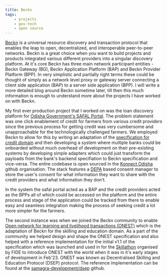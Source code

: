 ```yaml
--- 
title: Beckn
tags:
    - projects
    - gov-tech
    - open source
---
```


[Beckn](https://becknprotocol.io/) is a universal resource discovery and transaction protocol that enables the leap to open, decentralized, and interoperable peer-to-peer networks. Beckn is a great choice when you want to build projects and products integrated various different providers into a singular discovery platform. At it's core Beckn has three main network participant entities - Beckn Gateway (BG), Beckn Application Platform (BAP) and Beckn Provider Platform (BPP). In very simplistic and partially right terms these could be thought of simply as a network level proxy or gateway server connecting a client side application (BAP) to a server side application (BPP). I will write a more detailed blog around Beckn sometime later, till then this much information is enough to understand more about the projects I have worked on with Beckn.

My first ever production project that I worked on was the loan discovery platform for [Odisha Government's SAFAL Portal](https://safal.odisha.gov.in/website/home). The problem statement was one click enablement of credit for farmers from various credit providers since the previous process for getting credit was very cumbersome and unapproachable for the technologically challenged farmers. We employed Beckn to allow for this by writing an adaptation of the [specification for credit domain](https://github.com/Konnect-Agri/spec/blob/main/transaction.yaml) and then developing a system where multiple banks could be onboarded without much overhead of development on their pre-existing systems by developing simple adapters which could just transform the payloads from the bank's backend specifiation to Beckn specification and vice-versa. The entire codebase is open sourced in the [Konnect Odisha](https://github.com/Konnect-Agri) github organisation. The stack features a [DEPA](https://www.niti.gov.in/sites/default/files/2023-03/Data-Empowerment-and-Protection-Architecture-A-Secure-Consent-Based.pdf) based consent manager to store the user's consent for what information they want to share with the credit providers and what information they don't. 

In the system the safal portal acted as a BAP and the credit providers acted as the BPPs all of which could be accessed on the platform and the entire process and stage of the application could be tracked from there to enable easy and seamless integration making the process of seeking credit a lot more simpler for the farmers.

The second instance was when we joined the Beckn community to enable [Open network for learning and livelihood transactions (ONEST)](http://onest.network/) which is the adaptation of Beckn for the skilling and education domain. As a part of the community we helped design and shape the ONEST specification and also helped with a reference implementation for the initial v1.1 of the specification which was launched and used in for the [Skillathon](https://www.hackerearth.com/challenges/hackathon/skill-a-thon-10/custom-tab/grand-finale/) organised by FIDE to introduce ONEST with the world when it was in it's early stages of development in Feb'23. ONEST was known as Decentralised Skilling and Education Protocol (DSEP) protocol. The reference implementation can be found at the [samagra-development/dsep](https://github.com/samagra-development/dsep) github.
